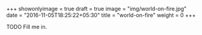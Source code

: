 +++
showonlyimage = true
draft = true
image = "img/world-on-fire.jpg"
date = "2016-11-05T18:25:22+05:30"
title = "world-on-fire"
weight = 0
+++

TODO Fill me in.

